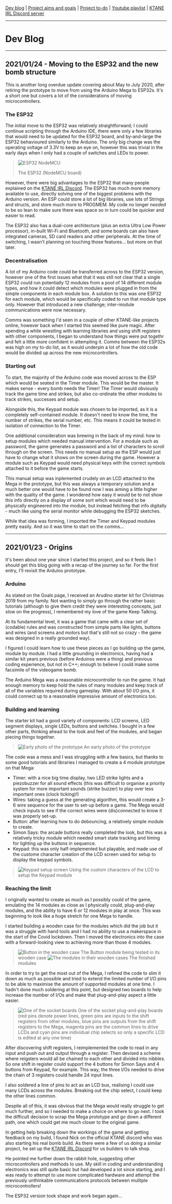 [Dev blog](devblog.md) | [Project aims and goals](goals.md) | [Project to-do](todo.md) | [Youtube playlist](https://www.youtube.com/watch?v=8m7peVlW2mE&list=PLJqFvAhkcSkkks42zClG5WlvO1khFZCKK) | [KTANE IRL Discord server](https://discord.com/channels/711013430575890432)

---

# Dev Blog

---

## 2021/01/24 - Moving to the ESP32 and the new bomb structure
This is another long overdue update covering about May to July 2020, after retiring the prototype to move from using the Arduino Mega to ESP32s. It's a short one but covers a lot of the considerations of moving microcontrollers.

### The ESP32
The initial move to the ESP32 was relatively straightforward; I could continue scripting through the Arduino IDE, there were only a few libraries that would need to be updated for the ESP32 board, and by-and-large the ESP32 behavioured similarly to the Arduino. The only big change was the operating voltage of 3.3V to keep an eye on, however this was trivial in the early days when I only had a couple of switches and LEDs to power.

> ![ESP32 NodeMCU](https://i.imgur.com/CDSgzhz.jpg)
>
> The ESP32 (NodeMCU board)

However, there were big advantages to the ESP32 that many people explained on the [KTANE IRL Discord](https://discord.com/channels/711013430575890432). The ESP32 has much more memory available to use, directly solving one of the biggest problems with the Arduino version. An ESP could store a lot of big libraries, use lots of Strings and structs, and store much more to PROGMEM. My code no longer *needed* to be so lean to make sure there was space so in turn could be quicker and easier to read.

The ESP32 also has a dual-core architecture (plus an extra Ultra Low Power processor), in-built Wi-Fi and Bluetooth, and some boards can also have integrated cameras, SD card readers and other peripherals. At the time of switching, I wasn't planning on touching those features... but more on that later.

### Decentralisation
A lot of my Arduino code could be transferred across to the ESP32 version, however one of the first issues what that it was still not clear that a single ESP32 could run potentially 12 modules from a pool of 14 different module types, and how it could detect which modules were plugged in from the simple components in each module box. A solution to this was one ESP32 for each module, which would be specifically coded to run that module type only. However that introduced a new challenge; inter-module communications were now necessary.

Comms was something I'd seen in a couple of other KTANE-like projects online, however back when I started this seemed like pure magic. After spending a while wrestling with learning libraries and using shift registers with other components, I began to understand how things were put togethr and felt a little more confident in attempting it. Comms between the ESP32s was high on my to-do list, as it would underpin a lot of how the old code would be divided up across the new microcontrollers.

### Starting out

To start, the majority of the Arduino code was moved across to the ESP which would be seated in the Timer module. This would be the master. It makes sense - every bomb needs the Timer! The Timer would obviously track the game time and strikes, but also co-ordinate the other modules to track strikes, successes and setup.

Alongside this, the Keypad module was chosen to be imported, as it is a completely self-contained module. It doesn't need to know the time, the number of strikes, the serial number, etc. This means it could be tested in isolation of connection to the Timer.

One additional consideration was brewing in the back of my mind: how to setup modules which needed manual intervention. For a module such as password, the game generates a password and a list of characters to scroll through on the screen. This needs no manual setup as the ESP would just have to change what it shows on the screen during the game. However a module such as Keypad would need physical keys with the correct symbols attached to it before the game starts.

This manual setup was inplemented crudely on an LCD attached to the Mega in the prototype, but this was always a temporary solution and a much better one would have to be found now I was aiming a little higher with the quality of the game. I wondered how easy it would be to not show this info directly on a display of some sort which would need to be physically engineered into the module, but instead fetching that info digitally - much like using the serial monitor while debugging the ESP32 sketches.

While that idea was forming, I imported the Timer and Keypad modules pretty easily. And so it was time to start on the comms...

---

## 2021/01/23 - Origins
It's been about one year since I started this project, and so it feels like I should get this blog going with a recap of the journey so far. For the first entry, I'll revisit the Arduino prototype.

### Arduino
As stated on the Goals page, I received an Arudino starter kit for Christmas 2019 from my family. Not wanting to simply go through the rather basic tutorials (although to give them credit they were interesting concepts, just slow on the progress), I remembered my love of the game Keep Talking.

At its fundamental level, it was a game that came with a clear set of (codable) rules and was constructed from simple parts like lights, buttons and wires (and screens and motors but that's still not so crazy - the game was designed in a really grounded way).

I figured I could learn how to use these pieces as I go building up the game, module by module. I had a little grounding in electronics, having had a similar kit years previous (before Arduinos were a thing) and previous coding experience, but not in C++; enough to believe I could make some facsimile of the videogame bomb.

The Arduino Mega was a reasonable microcontroller to run the game. It had enough memory to keep hold the rules of many modules and keep track of all of the variables required during gameplay. With about 50 I/O pins, it could connect up to a reasonable impressive amount of electronics too.

### Building and learning
The starter kit had a good variety of components: LCD screens, LED segment displays, single LEDs, buttons and switches. I bought in a few other parts, thinking ahead to the look and feel of the modules, and began piecing things together.

> ![Early photo of the prototype](https://i.imgur.com/an2r3ZR.jpg)
> An early photo of the prototype

The code was a mess and I was struggling with a few basics, but thanks to some good tutorials and libraries I managed to create a 4 module prototype on that Mega:
* Timer: with a nice big time display, two LED strike lights and a piezobuzzer for all sound effects (this was difficult to organise a priority system for more important sounds (strike buzzer) to play over less important ones (clock ticking)!)
* Wires: taking a guess at the generating algorithm, this would create a 3-6 wire sequence for the user to set-up before a game. The Mega would check inputs to see if the correct wires were (dis)connected to know it was properly set-up.
* Button: after learning how to do debouncing, a relatively simple module to create.
* Simon Says: the arcade buttons really completed the look, but this was a relatively tricky module which needed smart state tracking and timing for lighting up the buttons in sequence.
* Keypad: this was only half-implemented but playable, and made use of the custome character creation of the LCD screen used for setup to display the keypad symbols.

> ![Keypad setup screen](https://i.imgur.com/2fTtbNI.jpg)
> Using the custom characters of the LCD to setup the Keypad module

### Reaching the limit
I originally wanted to create as much as I possibly could of the game, emulating the 14 modules as close as I physically could, plug-and-play modules, and the ability to have 6 or 12 modules in play at once. This was beginning to look like a huge stretch for one Mega to handle.

I started building a wooden case for the modules which did the job but it was a struggle with hand tools and I had no ability to use a makerspace in the start of the Covid lockdown. Then I moved the electronics into the case with a forward-looking view to achieving more than those 4 modules.

> ![Button in the wooden case](https://i.imgur.com/IVS5SpJ.jpg)
> The Button module being tested in its wooden case
> ![The modules in their wooden cases](https://i.imgur.com/VMsLNAq.jpg)
> The finished modules

In order to try to get the most out of the Mega, I refined the code to slim it down as much as possible and tried to extend the limited number of I/O pins to be able to maximise the amount of supported modules at one time. I hadn't done much soldering at this point, but designed two boards to help increase the number of I/Os and make that plug-and-play aspect a little easier.

> ![One of the socket boards](https://i.imgur.com/orsPxDr.png)
> One of the socket plug-and-play boards (red pins denote power lines, green pins are inputs to the shift registers from other modules, blue pins are outputs from the shift registers to the Mega, magenta pins are the common lines to drive LCDs and cyan pins are individual chip selects so only a specific LCD is edited at any one time)

After discovering shift registers, I reimplemented the code to read in any input and push out and output through a register. Then devised a scheme where reigsters would all be chained to each other and divided into nibbles. So one shift in register could support the 4 buttons for Simon Says and 4 buttons from Keypad, for example. This way, the three I/Os needed to drive the chain of 3 registers could handle 24 input lines.

I also soldered a line of pins to act as an LCD bus, realising I could use many LCDs across the modules. Breaking out the chip select, I could keep the other lines common.

Despite all of this, it was obvious that the Mega would really struggle to get much further, and so I needed to make a choice on where to go next. I took the difficult decision to scrap the Mega prototype and go down a different path, one which could get me much closer to the original game.

In getting help breaking down the workings of the game and getting feedback on my build, I found Nick on the official KTANE discord who was also starting his real bomb build. As there were a few of us doing a similar project, he set up the [KTANE IRL Discord](https://discord.com/channels/711013430575890432) for us builders to talk shop.

He pointed me further down the rabbit hole, suggesting other microcontrollers and methods to use. My skill in coding and understanding electronics was still quite basic but had developed a lot since starting, and I was ready to attempt to use more complicated hardware and attempt the previously unthinkable communications protocols between mulitple microcontrollers!

The ESP32 version took shape and work began again...

